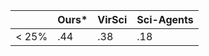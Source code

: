 |       | Ours* | VirSci | Sci-Agents |
| ----- | ----- | ------ | ---------- |
| < 25% | .44   | .38    | .18        |

